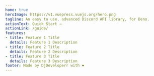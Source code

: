 ```yaml
---
home: true
heroImage: https://v1.vuepress.vuejs.org/hero.png
tagline: An easy to use, advanced Discord API library, for Deno.
actionText: Quick Start →
actionLink: /guide/
features:
- title: Feature 1 Title
  details: Feature 1 Description
- title: Feature 2 Title
  details: Feature 2 Description
- title: Feature 3 Title
  details: Feature 3 Description
footer: Made by DjDeveloperr with ❤️
---
```


